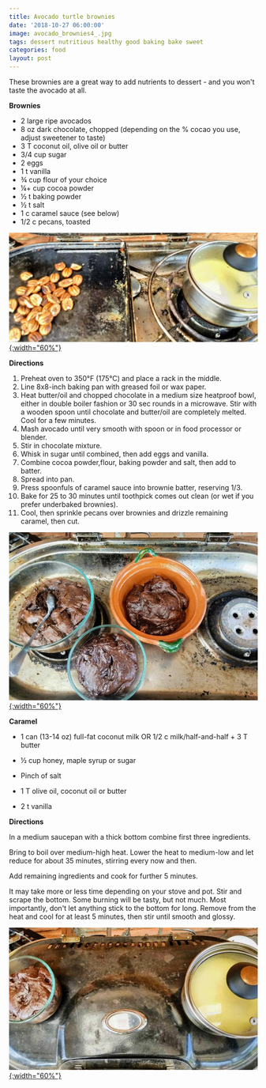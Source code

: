 ```yaml
---
title: Avocado turtle brownies
date: '2018-10-27 06:00:00'
image: avocado_brownies4_.jpg
tags: dessert nutritious healthy good baking bake sweet
categories: food
layout: post
---
```


These brownies are a great way to add nutrients to dessert - and you won't taste the avocado at all.

**Brownies**

* 2 large ripe avocados
* 8 oz dark chocolate, chopped (depending on the % cocao you use, adjust sweetener to taste)
* 3 T coconut oil, olive oil or butter
* 3/4 cup sugar
* 2 eggs
* 1 t vanilla
* ¾ cup flour of your choice
* ¼+ cup cocoa powder
* ½ t baking powder
* ½ t salt
* 1 c caramel sauce (see below)
* 1/2 c pecans, toasted

[![](/images/avocado_brownies3_.jpg){:width="60%"}](/images/avocado_brownies3.jpg)

**Directions**

1. Preheat oven to 350°F (175°C) and place a rack in the middle.
2. Line 8x8-inch baking pan with greased foil or wax paper. 
3. Heat butter/oil and chopped chocolate in a medium size heatproof bowl, either in double boiler fashion or 30 sec rounds in a microwave. Stir with a wooden spoon until chocolate and butter/oil are completely melted. Cool for a few minutes.
4. Mash avocado until very smooth with spoon or in food processor or blender.
5. Stir in chocolate mixture.
6. Whisk in sugar until combined, then add eggs and vanilla.
7. Combine cocoa powder,flour, baking powder and salt, then add to batter.
8. Spread into pan.
9. Press spoonfuls of caramel sauce into brownie batter, reserving 1/3.
10. Bake for 25 to 30 minutes until toothpick comes out clean (or wet if you prefer underbaked brownies).
11. Cool, then sprinkle pecans over brownies and drizzle remaining caramel, then cut.

[![](/images/avocado_brownies_.jpg){:width="60%"}](/images/avocado_brownies.jpg)

**Caramel**

* 1 can (13-14 oz) full-fat coconut milk OR 1/2 c milk/half-and-half + 3 T butter
* ½ cup honey, maple syrup or sugar
* Pinch of salt

* 1 T olive oil, coconut oil or butter
* 2 t vanilla

**Directions**

In a medium saucepan with a thick bottom combine first three ingredients.

Bring to boil over medium-high heat. Lower the heat to medium-low and let reduce for about 35 minutes, stirring every now and then.

Add remaining ingredients and cook for further 5 minutes.

It may take more or less time depending on your stove and pot. Stir and scrape the bottom. Some burning will be tasty, but not much. Most importantly, don't let anything stick to the bottom for long.
Remove from the heat and cool for at least 5 minutes, then stir until smooth and glossy.

[![](/images/avocado_brownies2_.jpg){:width="60%"}](/images/avocado_brownies2.jpg)